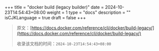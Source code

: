 +++
title = "docker build (legacy builder)"
date = 2024-10-23T14:54:43+08:00
weight = 1
type = "docs"
description = ""
isCJKLanguage = true
draft = false
+++

> 原文：[https://docs.docker.com/reference/cli/docker/build-legacy/](https://docs.docker.com/reference/cli/docker/build-legacy/)
>
> 收录该文档的时间：`2024-10-23T14:54:43+08:00`
